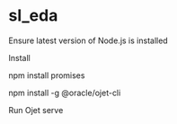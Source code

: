 # sl_eda
Ensure latest version of Node.js is installed 

Install

npm install promises 

npm install -g @oracle/ojet-cli


Run 
Ojet serve
